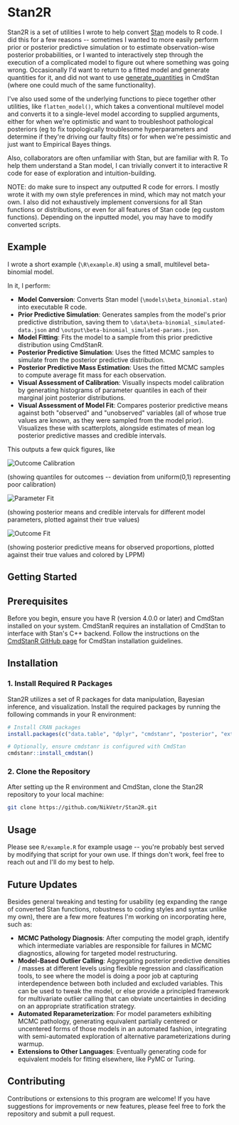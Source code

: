 # Stan2R

Stan2R is a set of utilities I wrote to help convert [Stan](https://mc-stan.org/) models to R code. I did this for a few reasons -- sometimes I wanted to more easily perform prior or posterior predictive simulation or to estimate observation-wise posterior probabilities, or I wanted to interactively step through the execution of a complicated model to figure out where something was going wrong. Occasionally I'd want to return to a fitted model and generate quantities for it, and did not want to use [generate_quantities](https://mc-stan.org/docs/cmdstan-guide/generate_quantities_config.html) in CmdStan (where one could much of the same functionality). 

I've also used some of the underlying functions to piece together other utilities, like `flatten_model()`, which takes a conventional multilevel model and converts it to a single-level model according to supplied arguments, either for when we're optimistic and want to troubleshoot pathological posteriors (eg to fix topologically troublesome hyperparameters and determine if they're driving our faulty fits) or for when we're pessimistic and just want to Empirical Bayes things.

Also, collaborators are often unfamiliar with Stan, but are familiar with R. To help them understand a Stan model, I can trivially convert it to interactive R code for ease of exploration and intuition-building.

NOTE: do make sure to inspect any outputted R code for errors. I mostly wrote it with my own style preferences in mind, which may not match your own. I also did not exhaustively implement conversions for all Stan functions or distributions, or even for all features of Stan code (eg custom functions). Depending on the inputted model, you may have to modify converted scripts.

## Example

I wrote a short example (`\R\example.R`) using a small, multilevel beta-binomial model.

In it, I perform:

- **Model Conversion**: Converts Stan model (`\models\beta_binomial.stan`) into executable R code.
- **Prior Predictive Simulation**: Generates samples from the model's prior predictive distribution, saving them to `\data\beta-binomial_simulated-data.json` and `\output\beta-binomial_simulated-params.json`.
- **Model Fitting**: Fits the model to a sample from this prior predictive distribution using CmdStanR.
- **Posterior Predictive Simulation**: Uses the fitted MCMC samples to simulate from the posterior predictive distribution.
- **Posterior Predictive Mass Estimation**: Uses the fitted MCMC samples to compute average fit mass for each observation.
- **Visual Assessment of Calibration**: Visually inspects model calibration by generating histograms of parameter quantiles in each of their marginal joint posterior distributions.
- **Visual Assessment of Model Fit**: Compares posterior predictive means against both "observed" and "unobserved" variables (all of whose true values are known, as they were sampled from the model prior). Visualizes these with scatterplots, alongside estimates of mean log posterior predictive masses and credible intervals.

This outputs a few quick figures, like

![Outcome Calibration](figures/outcome_calibration.png)

(showing quantiles for outcomes -- deviation from uniform(0,1) representing poor calibration)

![Parameter Fit](figures/parameter_goodness-of-fit.png)

(showing posterior means and credible intervals for different model parameters, plotted against their true values)

![Outcome Fit](figures/outcome_goodness-of-fit.png)

(showing posterior predictive means for observed proportions, plotted against their true values and colored by LPPM)


## Getting Started

## Prerequisites

Before you begin, ensure you have R (version 4.0.0 or later) and CmdStan installed on your system. CmdStanR requires an installation of CmdStan to interface with Stan's C++ backend. Follow the instructions on the [CmdStanR GitHub page](https://mc-stan.org/cmdstanr/articles/cmdstanr.html) for CmdStan installation guidelines.

## Installation

### 1. Install Required R Packages

Stan2R utilizes a set of R packages for data manipulation, Bayesian inference, and visualization. Install the required packages by running the following commands in your R environment:

```R
# Install CRAN packages
install.packages(c("data.table", "dplyr", "cmdstanr", "posterior", "extraDistr", "jsonlite", "parallel", "viridisLite"))

# Optionally, ensure cmdstanr is configured with CmdStan
cmdstanr::install_cmdstan()
```

### 2. Clone the Repository

After setting up the R environment and CmdStan, clone the Stan2R repository to your local machine:

```bash
git clone https://github.com/NikVetr/Stan2R.git
```

## Usage

Please see `R/example.R` for example usage -- you're probably best served by modifying that script for your own use. If things don't work, feel free to reach out and I'll do my best to help.

## Future Updates

Besides general tweaking and testing for usability (eg expanding the range of converted Stan functions, robustness to coding styles and syntax unlike my own), there are a few more features I'm working on incorporating here, such as:

- **MCMC Pathology Diagnosis**: After computing the model graph, identify which intermediate variables are responsible for failures in MCMC diagnostics, allowing for targeted model restructuring.
- **Model-Based Outlier Calling**: Aggregating posterior predictive densities / masses at different levels using flexible regression and classification tools, to see where the model is doing a poor job at capturing interdependence between both included and excluded variables. This can be used to tweak the model, or else provide a principled framework for multivariate outlier calling that can obviate uncertainties in deciding on an appropriate stratification strategy. 
- **Automated Reparameterization**: For model parameters exhibiting MCMC pathology, generating equivalent partially centered or uncentered forms of those models in an automated fashion, integrating with semi-automated exploration of alternative parameterizations during warmup.
- **Extensions to Other Languages**: Eventually generating code for equivalent models for fitting elsewhere, like PyMC or Turing.

## Contributing

Contributions or extensions to this program are welcome! If you have suggestions for improvements or new features, please feel free to fork the repository and submit a pull request.

